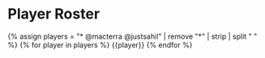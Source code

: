  # Player Roster
 
{% assign players = "* @macterra @justsahil" | remove "*" | strip | split " " %}
{% for player in players %}
 {{player}}
{% endfor %}
